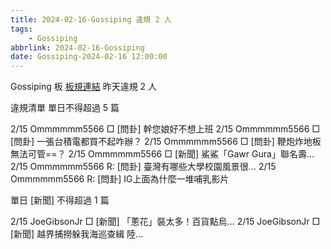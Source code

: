 ```yaml
---
title: 2024-02-16-Gossiping 違規 2 人
tags:
    - Gossiping
abbrlink: 2024-02-16-Gossiping
date: Gossiping-2024-02-16 12:00:00
---
```

Gossiping 板 [板規連結](https://www.ptt.cc/bbs/Gossiping/M.1637425085.A.07D.html)
昨天違規 2 人
<!-- more -->

違規清單
單日不得超過 5 篇

2/15 Ommmmmm5566 □ [問卦] 幹您娘好不想上班
2/15 Ommmmmm5566 □ [問卦] 一張台積電都買不起咋辦？
2/15 Ommmmmm5566 □ [問卦] 鞭炮炸地板無法可管==？
2/15 Ommmmmm5566 □ [新聞] 鯊鯊「Gawr Gura」聯名壽…
2/15 Ommmmmm5566 R: [問卦] 臺灣有哪些大學校園風景很…
2/15 Ommmmmm5566 R: [問卦] IG上面為什麼一堆哺乳影片

單日 [新聞] 不得超過 1 篇

2/15 JoeGibsonJr □ [新聞] 「蔥花」裝太多！百貨點烏…
2/15 JoeGibsonJr □ [新聞] 越界捕撈躲我海巡查緝 陸…
